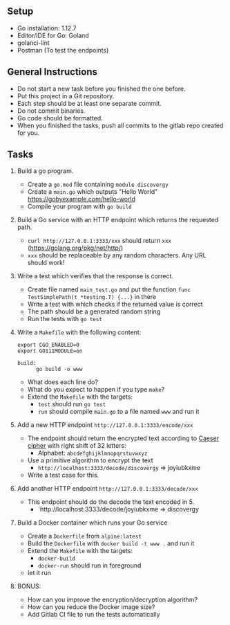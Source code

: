 ## Setup
- Go installation: 1.12.7
- Editor/IDE for Go: Goland
- golanci-lint
- Postman (To test the endpoints)

## General Instructions
- Do not start a new task before you finished the one before.
- Put this project in a Git repository.
- Each step should be at least one separate commit.
- Do not commit binaries.
- Go code should be formatted.
- When you finished the tasks, push all commits to the gitlab repo created for you.

## Tasks
1. Build a go program.
   * Create a `go.mod` file containing `module discovergy`
   * Create a `main.go` which outputs "Hello World" https://gobyexample.com/hello-world
   * Compile your program with `go build`
   
2. Build a Go service with an HTTP endpoint which returns the requested path.
   * `curl http://127.0.0.1:3333/xxx` should return `xxx` (https://golang.org/pkg/net/http/)
   * `xxx` should be replaceable by any random characters. Any URL should work!
   
3. Write a test which verifies that the response is correct.
   * Create file named `main_test.go` and put the function `func TestSimplePath(t *testing.T) {...}` in there
   * Write a test with  which checks if the returned value is correct
   * The path should be a generated random string
   * Run the tests with `go test`
   
4. Write a `Makefile` with the following content:
   ```
   export CGO_ENABLED=0
   export GO111MODULE=on
   
   build:
	     go build -o www
   ```
   * What does each line do?
   * What do you expect to happen if you type `make`?
   * Extend the `Makefile` with the targets:
     - `test` should run `go test`
     - `run`  should compile `main.go` to a file named `www` and run it
   
5. Add a new HTTP endpoint `http://127.0.0.1:3333/encode/xxx`
   * The endpoint should return the encrypted text according to [Caeser cipher](https://en.wikipedia.org/wiki/Caesar_cipher) with right shift of 32 letters:
     * Alphabet: `abcdefghijklmnopqrstuvwxyz`
   * Use a primitive algorithm to encrypt the text
     * `http://localhost:3333/decode/discovergy` => joyiubkxme
   * Write a test case for this.
   
6. Add another HTTP endpoint `http://127.0.0.1:3333/decode/xxx`

   - This endpoint should do the decode the text encoded in 5.
     - `http://localhost:3333/decode/joyiubkxme => discovergy

7. Build a Docker container which runs your Go service
   * Create a `Dockerfile` from `alpine:latest`
   * Build the `Dockerfile` with `docker build -t www .` and run it
   * Extend the `Makefile` with the targets:
     - `docker-build`
     - `docker-run` should run in foreground
   * let it run

8. BONUS:

   - How can you improve the encryption/decryption algorithm?
   - How can you reduce the Docker image size?
   - Add Gitlab CI file to run the tests automatically